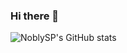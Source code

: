 ### Hi there 👋

<!--
**NoblySP/NoblySP** is a ✨ _special_ ✨ repository because its `README.md` (this file) appears on your GitHub profile.
-->


![NoblySP's GitHub stats](https://github-readme-stats.vercel.app/api?username=NoblySP&count_private=true&show_icons=true&theme=dracula&border_radius=10&hide_border=true)

